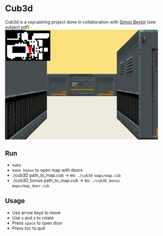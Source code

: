 # Cub3d

Cub3d is a raycastring project done in collaboration with [Simon Beylot](https://github.com/bCigueS) (see subject.pdf)
![cub3d 42](/images/cub3d.png)

## Run
- `make`
- `make bonus` to open map with doors
- ./cub3D path_to_map.cub -> ex: `./cub3d maps/map.cub`
- ./cub3D_bonus path_to_map.cub -> ex: `./cub3D_bonus maps/map_door.cub`

## Usage
- Use arrow keys to move 
- Use `a` and `d` to rotate
- Press `space` to open door
- Press `ESC` to quit